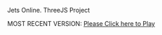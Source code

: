 Jets Online. ThreeJS Project

MOST RECENT VERSION: [Please Click here to Play](https://rawcdn.githack.com/alperenbutun/jets-online/8644884/index.html)
